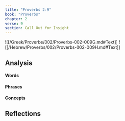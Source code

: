 ```yaml
---
title: "Proverbs 2:9"
book: "Proverbs"
chapter: 2
verse: 9
section: Call Out for Insight
---
```

![[/Greek/Proverbs/002/Proverbs-002-009G.md#Text]]
![[/Hebrew/Proverbs/002/Proverbs-002-009H.md#Text]]

## Analysis

#### Words

#### Phrases

#### Concepts

## Reflections
